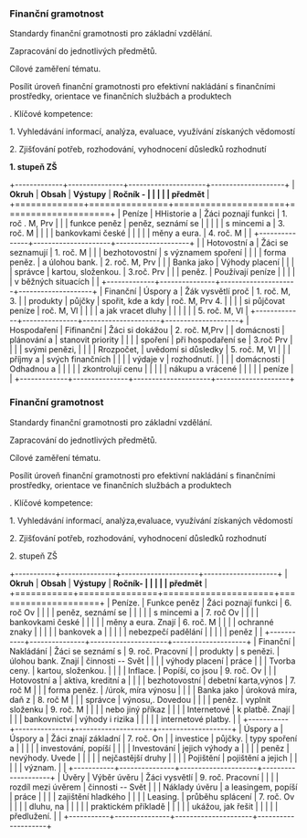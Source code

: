 ### Finanční gramotnost

Standardy finanční gramotnosti pro základní vzdělání.

Zapracování do jednotlivých předmětů.

Cílové zaměření tématu.

Posílit úroveň finanční gramotnosti pro efektivní nakládání s finančními
prostředky, orientace ve finančních službách a produktech

. Klíčové kompetence:

1\. Vyhledávání informací, analýza, evaluace, využívání získaných
vědomostí

2\. Zjišťování potřeb, rozhodování, vyhodnocení důsledků rozhodnutí

**1. stupeň ZŠ**

+-------------+---------------+---------------------+--------------------+
| **Okruh**   | **Obsah**     | **Výstupy**         | **Ročník -         |
|             |               |                     | předmět**          |
+=============+===============+=====================+====================+
| Peníze      | HHistorie a   | Žáci poznají funkci | 1\. roč . M, Prv   |
|             | funkce peněz  | peněz, seznámí se   |                    |
|             |               | s mincemi a         | 3\. roč. M         |
|             |               | bankovkami české    |                    |
|             |               | měny a eura.        | 4\. roč. M         |
|             +---------------+---------------------+--------------------+
|             | Hotovostní a  | Žáci se seznamují   | 1\. roč. M         |
|             | bezhotovostní | s významem spoření  |                    |
|             | forma peněz.  | a úlohou bank.      | 2\. roč. M, Prv    |
|             | Banka jako    | Výhody placení      |                    |
|             | správce       | kartou, složenkou.  | 3.roč. Prv         |
|             | peněz.        | Používají peníze    |                    |
|             |               | v běžných situacích |                    |
+-------------+---------------+---------------------+--------------------+
| Finanční    | Úspory a      | Žák vysvětlí proč   | 1\. roč. M, 3.     |
| produkty    | půjčky        | spořit, kde a kdy   | roč. M, Prv 4.     |
|             |               | si půjčovat peníze  | roč. M, Vl         |
|             |               | a jak vracet dluhy  |                    |
|             |               |                     | 5\. roč. M, Vl     |
+-------------+---------------+---------------------+--------------------+
| Hospodaření | Fifinanční    | Žáci si dokážou     | 2\. roč. M,Prv     |
| domácnosti  | plánování a   | stanovit priority   |                    |
|             | spoření       | při hospodaření se  | 3.roč Prv          |
|             |               | svými penězi,       |                    |
|             | Rrozpočet,    | uvědomí si důsledky | 5\. roč. M, Vl     |
|             | příjmy a      | svých finančních    |                    |
|             | výdaje v      | rozhodnutí.         |                    |
|             | domácnosti    | Odhadnou a          |                    |
|             |               | zkontrolují cenu    |                    |
|             |               | nákupu a vrácené    |                    |
|             |               | peníze              |                    |
+-------------+---------------+---------------------+--------------------+

###  Finanční gramotnost

Standardy finanční gramotnosti pro základní vzdělání.

Zapracování do jednotlivých předmětů.

Cílové zaměření tématu.

Posílit úroveň finanční gramotnosti pro efektivní nakládání s finančními
prostředky, orientace ve finančních službách a produktech

. Klíčové kompetence:

1\. Vyhledávání informací, analýza,evaluace, využívání získaných
vědomostí

2\. Zjišťování potřeb, rozhodování, vyhodnocení důsledků rozhodnutí

2\. stupeň ZŠ

+-----------+---------------+---------------------+--------------------+
| **Okruh** | **Obsah**     | **Výstupy**         | **Ročník-          |
|           |               |                     | předmět**          |
+===========+===============+=====================+====================+
| Peníze.   | Funkce peněz  | Žáci poznají funkci | 6\. roč Ov         |
|           |               | peněz, seznámí se   |                    |
|           |               | s mincemi a         | 7\. roč Ov         |
|           |               | bankovkami české    |                    |
|           |               | měny a eura. Znají  | 6\. roč. M         |
|           |               | ochranné znaky      |                    |
|           |               | bankovek a          |                    |
|           |               | nebezpečí padělání  |                    |
|           |               | peněz               |                    |
+-----------+---------------+---------------------+--------------------+
| Finanční  | Nakládání     | Žáci se seznámí s   | 9\. roč. Pracovní  |
| produkty  | s penězi.     | úlohou bank. Znají  | činnosti -- Svět   |
|           |               | výhody placení      | práce              |
|           | Tvorba ceny.  | kartou, složenkou.  |                    |
|           | Inflace.      | Popíší, co jsou     | 9\. roč. Ov        |
|           | Hotovostní a  | aktiva, kreditní a  |                    |
|           | bezhotovostní | debetní karta,výnos | 7\. roč M          |
|           | forma peněz.  | /úrok, míra výnosu  |                    |
|           | Banka jako    | úroková míra, daň z | 8\. roč M          |
|           | správce       | výnosu,. Dovedou    |                    |
|           | peněz.        | vyplnit složenku    | 9\. roč. M         |
|           |               | nebo jiný příkaz    |                    |
|           | Internetové   | k platbě. Znají     |                    |
|           | bankovnictví  | výhody i rizika     |                    |
|           |               | internetové platby. |                    |
+-----------+---------------+---------------------+--------------------+
| Úspory a  | Úspory a      | Žáci znají základní | 7\. roč. On        |
| investice | půjčky.       | typy spoření a      |                    |
|           |               | investování, popíší |                    |
|           | Investování   | jejich výhody a     |                    |
|           | peněz         | nevýhody. Uvede     |                    |
|           |               | nejčastější druhy   |                    |
|           | Pojištění     | pojištění a jejich  |                    |
|           |               | význam.             |                    |
+-----------+---------------+---------------------+--------------------+
| Úvěry     | Výběr úvěru   | Žáci vysvětlí       | 9\. roč. Pracovní  |
|           |               | rozdíl mezi úvěrem  | činnosti -- Svět   |
|           | Náklady úvěru | a leasingem, popíší | práce              |
|           |               | zajištění hladkého  |                    |
|           | Leasing.      | průběhu splácení    | 7\. roč. Ov        |
|           |               | dluhu, na           |                    |
|           |               | praktickém příkladě |                    |
|           |               | ukážou, jak řešit   |                    |
|           |               | předlužení.         |                    |
+-----------+---------------+---------------------+--------------------+
